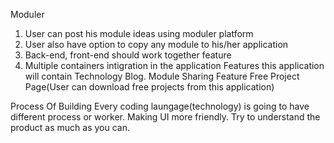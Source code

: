 Moduler
1. User can post his module ideas using moduler platform
2. User also have option to copy any module to his/her application
3. Back-end, front-end should work together feature 
4. Multiple containers intigration in the application
Features this application will contain
Technology Blog.
Module Sharing Feature
Free Project Page(User can download free projects from this application)

Process Of Building
Every coding laungage(technology) is going to have different process or worker.
Making UI more friendly.
Try to understand the product as much as you can.


